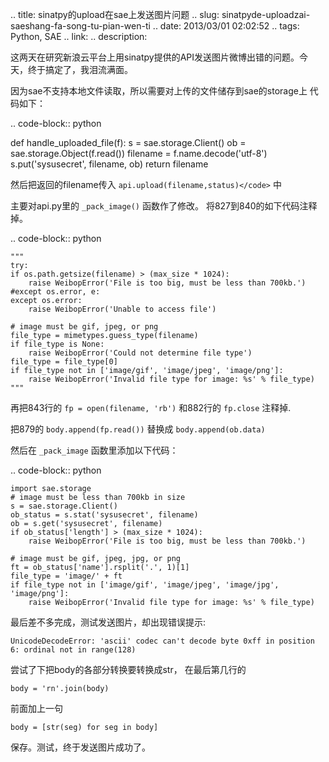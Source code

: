 .. title: sinatpy的upload在sae上发送图片问题
.. slug: sinatpyde-uploadzai-saeshang-fa-song-tu-pian-wen-ti
.. date: 2013/03/01 02:02:52
.. tags: Python, SAE
.. link: 
.. description: 

这两天在研究新浪云平台上用sinatpy提供的API发送图片微博出错的问题。今天，终于搞定了，我泪流满面。

因为sae不支持本地文件读取，所以需要对上传的文件储存到sae的storage上 代码如下：

.. code-block:: python

  def handle_uploaded_file(f):
      s = sae.storage.Client()
      ob = sae.storage.Object(f.read())
      filename = f.name.decode('utf-8')
      s.put('sysusecret', filename, ob)
      return filename

然后把返回的filename传入 ``api.upload(filename,status)</code>`` 中

主要对api.py里的 ``_pack_image()`` 函数作了修改。 将827到840的如下代码注释掉。

.. code-block:: python

    """
    try:
    if os.path.getsize(filename) > (max_size * 1024):
        raise WeibopError('File is too big, must be less than 700kb.')
    #except os.error, e:
    except os.error:
        raise WeibopError('Unable to access file')

    # image must be gif, jpeg, or png
    file_type = mimetypes.guess_type(filename)
    if file_type is None:
        raise WeibopError('Could not determine file type')
    file_type = file_type[0]
    if file_type not in ['image/gif', 'image/jpeg', 'image/png']:
        raise WeibopError('Invalid file type for image: %s' % file_type)
    """

再把843行的 ``fp = open(filename, 'rb')`` 和882行的 ``fp.close`` 注释掉.

把879的 ``body.append(fp.read())`` 替换成 ``body.append(ob.data)`` 

然后在 ``_pack_image`` 函数里添加以下代码：

.. code-block:: python

    import sae.storage
    # image must be less than 700kb in size
    s = sae.storage.Client()
    ob_status = s.stat('sysusecret', filename)
    ob = s.get('sysusecret', filename)
    if ob_status['length'] > (max_size * 1024):
        raise WeibopError('File is too big, must be less than 700kb.')

    # image must be gif, jpeg, jpg, or png
    ft = ob_status['name'].rsplit('.', 1)[1]
    file_type = 'image/' + ft
    if file_type not in ['image/gif', 'image/jpeg', 'image/jpg', 'image/png']:
        raise WeibopError('Invalid file type for image: %s' % file_type)

最后差不多完成，测试发送图片，却出现错误提示:

    UnicodeDecodeError: 'ascii' codec can't decode byte 0xff in position 6: ordinal not in range(128)

尝试了下把body的各部分转换要转换成str， 在最后第几行的

    body = 'rn'.join(body)

前面加上一句

    body = [str(seg) for seg in body]

保存。测试，终于发送图片成功了。


